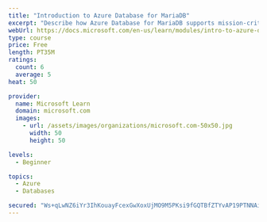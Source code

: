 ```yaml
---
title: "Introduction to Azure Database for MariaDB"
excerpt: "Describe how Azure Database for MariaDB supports mission-critical workloads with predictable performance and dynamic scalability. Evaluate whether you can implement Azure Database for MariaDB to address your relational database needs."
webUrl: https://docs.microsoft.com/en-us/learn/modules/intro-to-azure-database-for-mariadb/
type: course
price: Free
length: PT35M
ratings:
  count: 6
  average: 5
heat: 50

provider:
  name: Microsoft Learn
  domain: microsoft.com
  images:
    - url: /assets/images/organizations/microsoft.com-50x50.jpg
      width: 50
      height: 50

levels:
  - Beginner

topics:
  - Azure
  - Databases

secured: "Ws+qLwNZ6iYr3IhKouayFcexGwXoxUjMO9M5PKsi9fGQTBfZTYvAP19PTNNAiCrLEqCpjd1KgI1ZyVKFqjkC89t4TwOQ06pHJKo3fWqHP1sNnykyIgiovbVCwT8QZlKSp+YljUqqZnIe7ddJYCgx9HkDu4ZvbQChdxMWf3ejQrGge9UqXHwUymRMSnbbbGWu+qFulGaXRSZ6JqOwkamgG/5ayZIWTb0xwDcrff4Meov/7Pme+VuRZH/SdyBnghrWZFds1oj39J2sysbvMW2TCvhIS3Ww4zjYFMyoJ8DAusNHxHqObqpNDDXJJTEPYFI6FfelPGpk0Ryhb1sk2BaYW2eqOV3WNKlO4ldYOk8/smRuB2W85+wVGNBw3WI5vvKHQ/A/9jLaLxiYz/6HugqYq6qUbRe6pU5EwOe3XZYqJQM=;eYIXODdxH7bqUO5FpJVicQ=="
---
```



